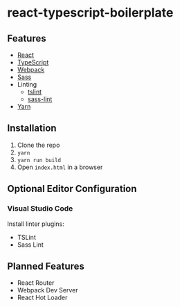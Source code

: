 # react-typescript-boilerplate

## Features

* [React](https://facebook.github.io/react/)
* [TypeScript](https://www.typescriptlang.org/index.html)
* [Webpack](https://webpack.github.io/)
* [Sass](http://sass-lang.com/)
* Linting
  * [tslint](https://github.com/palantir/tslint)
  * [sass-lint](https://github.com/sasstools/sass-lint)
* [Yarn](https://yarnpkg.com/)

## Installation

1. Clone the repo
2. `yarn`
3. `yarn run build`
4. Open `index.html` in a browser

## Optional Editor Configuration

### Visual Studio Code

Install linter plugins:

* TSLint
* Sass Lint

## Planned Features

* React Router
* Webpack Dev Server
* React Hot Loader
